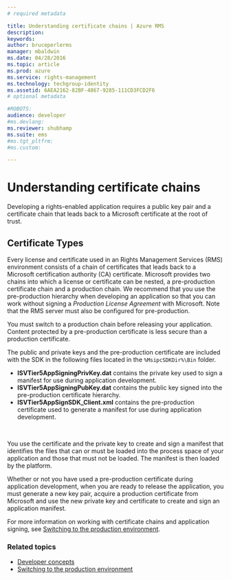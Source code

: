 ```yaml
---
# required metadata

title: Understanding certificate chains | Azure RMS
description:
keywords:
author: bruceperlerms
manager: mbaldwin
ms.date: 04/28/2016
ms.topic: article
ms.prod: azure
ms.service: rights-management
ms.technology: techgroup-identity
ms.assetid: 6AEA2162-82BF-4867-9285-111CD3FCD2F6
# optional metadata

#ROBOTS:
audience: developer
#ms.devlang:
ms.reviewer: shubhamp
ms.suite: ems
#ms.tgt_pltfrm:
#ms.custom:

---
```


# Understanding certificate chains

Developing a rights-enabled application requires a public key pair and a certificate chain that leads back to a Microsoft certificate at the root of trust.

## Certificate Types

Every license and certificate used in an Rights Management Services (RMS) environment consists of a chain of certificates that leads back to a Microsoft certification authority (CA) certificate. Microsoft provides two chains into which a license or certificate can be nested, a pre-production certificate chain and a production chain. We recommend that you use the pre-production hierarchy when developing an application so that you can work without signing a *Production License Agreement* with Microsoft. Note that the RMS server must also be configured for pre-production.

You must switch to a production chain before releasing your application. Content protected by a pre-production certificate is less secure than a production certificate.

The public and private keys and the pre-production certificate are included with the SDK in the following files located in the `%MsipcSDKDir%\Bin` folder.

- **ISVTier5AppSigningPrivKey.dat** contains the private key used to sign a manifest for use during application development.
- **ISVTier5AppSigningPubKey.dat** contains the public key signed into the pre-production certificate hierarchy.
- **ISVTier5AppSignSDK_Client.xml** contains the pre-production certificate used to generate a manifest for use during application development.

 

You use the certificate and the private key to create and sign a manifest that identifies the files that can or must be loaded into the process space of your application and those that must not be loaded. The manifest is then loaded by the platform.

Whether or not you have used a pre-production certificate during application development, when you are ready to release the application, you must generate a new key pair, acquire a production certificate from Microsoft and use the new private key and certificate to create and sign an application manifest.

For more information on working with certificate chains and application signing, see [Switching to the production environment](switching-to-the-production-environment.md).

### Related topics

* [Developer concepts](ad-rms-concepts-nav.md)
* [Switching to the production environment](switching-to-the-production-environment.md)
 

 
